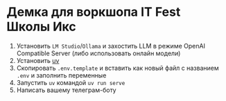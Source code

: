 # Демка для воркшопа IT Fest Школы Икс

1. Установить `LM Studio`/`Ollama` и захостить LLM в режиме OpenAI Compatible Server (либо использовать онлайн модели)
2. Установить [uv](https://github.com/astral-sh/uv)
3. Скопировать `.env.template` и вставить как новый файл с названием `.env` и заполнить переменные
4. Запустить `uv` командой `uv run serve`
5. Написать вашему телеграм-боту
